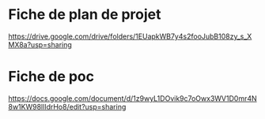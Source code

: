 # Fiche de plan de projet
https://drive.google.com/drive/folders/1EUapkWB7y4s2fooJubB108zy_s_XMX8a?usp=sharing

# Fiche de poc
https://docs.google.com/document/d/1z9wyL1DOvik9c7oOwx3WV1D0mr4N8w1KW98llIdrHo8/edit?usp=sharing
